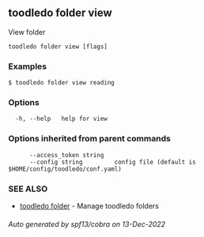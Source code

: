 ## toodledo folder view

View folder

```
toodledo folder view [flags]
```

### Examples

```
$ toodledo folder view reading

```

### Options

```
  -h, --help   help for view
```

### Options inherited from parent commands

```
      --access_token string   
      --config string         config file (default is $HOME/config/toodledo/conf.yaml)
```

### SEE ALSO

* [toodledo folder](toodledo_folder.md)	 - Manage toodledo folders

###### Auto generated by spf13/cobra on 13-Dec-2022
